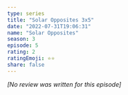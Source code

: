 ```yaml
---
type: series
title: "Solar Opposites 3x5"
date: "2022-07-31T19:06:31"
name: "Solar Opposites"
season: 3
episode: 5
rating: 2
ratingEmoji: ⭐️⭐️
share: false
---
```


*[No review was written for this episode]*
